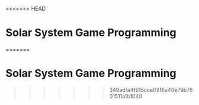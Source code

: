<<<<<<< HEAD
# Solar System Game Programming
=======
# Solar System Game Programming
>>>>>>> 349adfa4f915cce0916a40e79b7601511a1b1040
